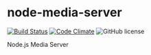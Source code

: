 # node-media-server

[![Build Status](https://travis-ci.org/pipll/node-media-server.svg?branch=master)](https://travis-ci.org/pipll/node-media-server) [![Code Climate](https://codeclimate.com/github/pipll/node-media-server/badges/gpa.svg)](https://codeclimate.com/github/pipll/node-media-server) ![GitHub license](https://img.shields.io/github/license/pipll/node-media-server.svg)

Node.js Media Server
